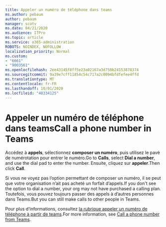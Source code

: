 ```yaml
---
title: Appeler un numéro de téléphone dans teams
ms.author: pebaum
author: pebaum
manager: scotv
ms.date: 04/21/2020
ms.audience: ITPro
ms.topic: article
ms.service: o365-administration
ROBOTS: NOINDEX, NOFOLLOW
localization_priority: Normal
ms.custom:
- "6661"
- "9003561"
ms.openlocfilehash: 2ee43145f8ff5e23a02167a3d758b24153878374
ms.sourcegitcommit: 9a39e7cff11854c54c717a2c0094bfdfefee4ffd
ms.translationtype: MT
ms.contentlocale: fr-FR
ms.lasthandoff: 10/01/2020
ms.locfileid: "48334125"
---
```

# <a name="call-a-phone-number-in-teams"></a><span data-ttu-id="efb4b-102">Appeler un numéro de téléphone dans teams</span><span class="sxs-lookup"><span data-stu-id="efb4b-102">Call a phone number in Teams</span></span>

<span data-ttu-id="efb4b-103">Accédez à  **appels**, sélectionnez  **composer un numéro**, puis utilisez le pavé de numérotation pour entrer le numéro.</span><span class="sxs-lookup"><span data-stu-id="efb4b-103">Go to  **Calls**, select  **Dial a number**, and use the dial pad to enter the number.</span></span> <span data-ttu-id="efb4b-104">Ensuite, cliquez sur  **appeler**.</span><span class="sxs-lookup"><span data-stu-id="efb4b-104">Then click  **Call**.</span></span>

<span data-ttu-id="efb4b-105">Si vous ne voyez pas l’option permettant de composer un numéro, il se peut que votre organisation n’ait pas acheté un forfait d’appels.</span><span class="sxs-lookup"><span data-stu-id="efb4b-105">If you don't see the option to dial a number, your org may not have purchased a calling plan.</span></span> <span data-ttu-id="efb4b-106">Toutefois, vous pouvez toujours passer des appels à d’autres personnes dans Teams.</span><span class="sxs-lookup"><span data-stu-id="efb4b-106">But you can still make calls to other people in Teams.</span></span>  

<span data-ttu-id="efb4b-107">Pour plus d’informations, consultez [la rubrique appeler un numéro de téléphone à partir de teams](https://support.microsoft.com/office/20d24ace-2851-4c29-8441-30dd2a5cf078).</span><span class="sxs-lookup"><span data-stu-id="efb4b-107">For more information, see [Call a phone number from Teams](https://support.microsoft.com/office/20d24ace-2851-4c29-8441-30dd2a5cf078).</span></span>
